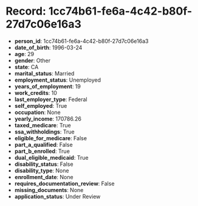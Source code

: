 # Record: 1cc74b61-fe6a-4c42-b80f-27d7c06e16a3

- **person_id**: 1cc74b61-fe6a-4c42-b80f-27d7c06e16a3
- **date_of_birth**: 1996-03-24
- **age**: 29
- **gender**: Other
- **state**: CA
- **marital_status**: Married
- **employment_status**: Unemployed
- **years_of_employment**: 19
- **work_credits**: 10
- **last_employer_type**: Federal
- **self_employed**: True
- **occupation**: None
- **yearly_income**: 170786.26
- **taxed_medicare**: True
- **ssa_withholdings**: True
- **eligible_for_medicare**: False
- **part_a_qualified**: False
- **part_b_enrolled**: True
- **dual_eligible_medicaid**: True
- **disability_status**: False
- **disability_type**: None
- **enrollment_date**: None
- **requires_documentation_review**: False
- **missing_documents**: None
- **application_status**: Under Review